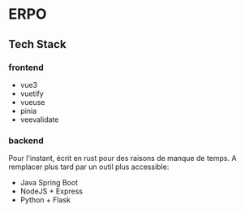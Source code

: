 # ERPO

## Tech Stack

### frontend

- vue3
- vuetify
- vueuse
- pinia
- veevalidate

### backend

Pour l'instant, écrit en rust pour des raisons de manque de temps.
A remplacer plus tard par un outil plus accessible:

- Java Spring Boot
- NodeJS + Express
- Python + Flask



